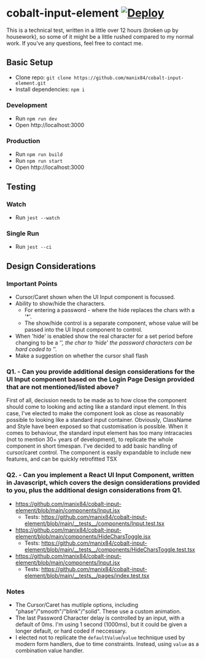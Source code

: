 # cobalt-input-element [![Deploy](https://github.com/manix84/cobalt-input-element/actions/workflows/pages.yml/badge.svg)](https://github.com/manix84/cobalt-input-element/actions/workflows/pages.yml)

This is a technical test, written in a little over 12 hours (broken up by housework), so some of it might be a little rushed compared to my normal work. If you've any questions, feel free to contact me.

## Basic Setup

- Clone repo: `git clone https://github.com/manix84/cobalt-input-element.git`
- Install dependencies: `npm i`

### Development

- Run `npm run dev`
- Open http://localhost:3000

### Production

- Run `npm run build`
- Run `npm run start`
- Open http://localhost:3000

## Testing

### Watch

- Run `jest --watch`

### Single Run

- Run `jest --ci`

## Design Considerations

### Important Points

- Cursor/Caret shown when the UI Input component is focussed.
- Ability to show/hide the characters.
  - For entering a password - where the hide replaces the chars with a '\*'.
  - The show/hide control is a separate component, whose value will be passed into the UI Input component to control.
- When 'hide' is enabled show the real character for a set period before changing to be a ‘_', the char to ‘hide’ the password characters can be hard coded to '_’.
- Make a suggestion on whether the cursor shall flash

### Q1. - Can you provide additional design considerations for the UI Input component based on the Login Page Design provided that are not mentioned/listed above?

First of all, decission needs to be made as to how close the component should come to looking and acting like a standard input element. In this case, I've elected to make the component look as close as reasonably possible to looking like a standard input container. Obviously, ClassName and Style have been exposed so that customisation is possible. When it comes to behaviour, the standard input element has too many intracacies (not to mention 30+ years of development), to replicate the whole component in short timespan. I've decided to add basic handling of cursor/caret control. The component is easily expandable to include new features, and can be quickly retrofitted TSX

### Q2. - Can you implement a React UI Input Component, written in Javascript, which covers the design considerations provided to you, plus the additional design considerations from Q1.

- https://github.com/manix84/cobalt-input-element/blob/main/components/Input.jsx
  - Tests: https://github.com/manix84/cobalt-input-element/blob/main/__tests__/components/Input.test.tsx
- https://github.com/manix84/cobalt-input-element/blob/main/components/HideCharsToggle.jsx
  - Tests: https://github.com/manix84/cobalt-input-element/blob/main/__tests__/components/HideCharsToggle.test.tsx
- https://github.com/manix84/cobalt-input-element/blob/main/components/Input.jsx
  - Tests: https://github.com/manix84/cobalt-input-element/blob/main/__tests__/pages/index.test.tsx

### Notes

- The Cursor/Caret has mutliple options, including "phase"/"smooth"/"blink"/"solid". These use a custom animation.
- The last Password Character delay is controlled by an input, with a default of 0ms. I'm using 1 second (1000ms), but it could be given a longer default, or hard coded if neccessary.
- I elected not to replicate the `defaultValue`/`value` technique used by modern form handlers, due to time constraints. Instead, using `value` as a combination value handler.
